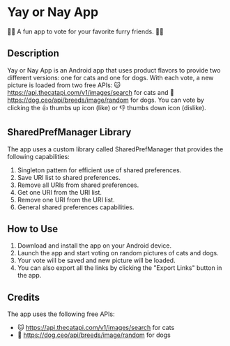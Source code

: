 # Yay or Nay App

🐶🐱 A fun app to vote for your favorite furry friends. 🐶🐱

## Description

Yay or Nay App is an Android app that uses product flavors to provide two different versions: one for cats and one for dogs.
 With each vote, a new picture is loaded from two free APIs: 🐱 https://api.thecatapi.com/v1/images/search for cats and 🐶 https://dog.ceo/api/breeds/image/random for dogs. 
You can vote by clicking the 👍 thumbs up icon (like) or 👎 thumbs down icon (dislike). 

## SharedPrefManager Library

The app uses a custom library called SharedPrefManager that provides the following capabilities:

1. Singleton pattern for efficient use of shared preferences.
2. Save URI list to shared preferences.
3. Remove all URIs from shared preferences.
4. Get one URI from the URI list.
5. Remove one URI from the URI list.
6. General shared preferences capabilities.

## How to Use

1. Download and install the app on your Android device.
2. Launch the app and start voting on random pictures of cats and dogs.
3. Your vote will be saved and new picture will be loaded.
4. You can also export all the links by clicking the "Export Links" button in the app.

## Credits

The app uses the following free APIs:
- 🐱 https://api.thecatapi.com/v1/images/search for cats
- 🐶 https://dog.ceo/api/breeds/image/random for dogs


